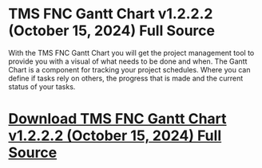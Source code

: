 # TMS FNC Gantt Chart v1.2.2.2 (October 15, 2024) Full Source

With the TMS FNC Gantt Chart you will get the project management tool to provide you with a visual of what needs to be done and when. The Gantt Chart is a component for tracking your project schedules. Where you can define if tasks rely on others, the progress that is made and the current status of your tasks.

# [Download TMS FNC Gantt Chart v1.2.2.2 (October 15, 2024) Full Source](https://developer.team/delphi/34989-tms-fnc-gantt-chart-v1222-october-15-2024-full-source.html)
